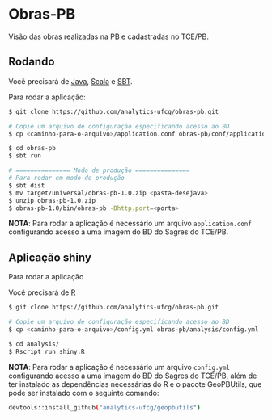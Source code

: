 # Obras-PB  

Visão das obras realizadas na PB e cadastradas no TCE/PB.

## Rodando

Você precisará de [Java](https://www.java.com), [Scala](https://www.scala-lang.org/) e [SBT](http://www.scala-sbt.org/). 

Para rodar a aplicação:

```bash
$ git clone https://github.com/analytics-ufcg/obras-pb.git

# Copie um arquivo de configuração especificando acesso ao BD
$ cp <caminho-para-o-arquivo>/application.conf obras-pb/conf/application.conf

$ cd obras-pb
$ sbt run

# =============== Modo de produção ===============
# Para rodar em modo de produção
$ sbt dist
$ mv target/universal/obras-pb-1.0.zip <pasta-desejava>
$ unzip obras-pb-1.0.zip
$ obras-pb-1.0/bin/obras-pb -Dhttp.port=<porta>
```

**NOTA**: Para rodar a aplicação é necessário um arquivo `application.conf` configurando acesso a uma imagem do BD do Sagres do TCE/PB. 

## Aplicação shiny

Para rodar a aplicação

Você precisará de [R](https://www.r-project.org/)

```bash
$ git clone https://github.com/analytics-ufcg/obras-pb.git

# Copie um arquivo de configuração especificando acesso ao BD
$ cp <caminho-para-o-arquivo>/config.yml obras-pb/analysis/config.yml

$ cd analysis/
$ Rscript run_shiny.R
```

**NOTA**: Para rodar a aplicação é necessário um arquivo `config.yml` configurando acesso a uma imagem do BD do Sagres do TCE/PB, além de ter instalado as dependências necessárias do R e o pacote GeoPBUtils, que pode ser instalado com o seguinte comando:

```bash
devtools::install_github("analytics-ufcg/geopbutils")
```
